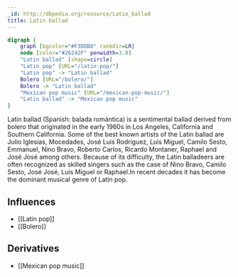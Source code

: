 ```yaml
---
_id: http://dbpedia.org/resource/Latin_ballad
title: Latin ballad
---
```


```dot
digraph {
	graph [bgcolor="#F3DDB8" rankdir=LR]
	node [color="#26242F" penwidth=3.0]
	"Latin ballad" [shape=circle]
	"Latin pop" [URL="/latin-pop/"]
	"Latin pop" -> "Latin ballad"
	Bolero [URL="/bolero/"]
	Bolero -> "Latin ballad"
	"Mexican pop music" [URL="/mexican-pop-music/"]
	"Latin ballad" -> "Mexican pop music"
}
```

Latin ballad (Spanish: balada romántica) is a sentimental ballad derived from bolero that originated in the early 1960s in Los Angeles, California and Southern California. Some of the best known artists of the Latin ballad are Julio Iglesias, Mocedades, José Luis Rodriguez, Luis Miguel, Camilo Sesto, Emmanuel, Nino Bravo, Roberto Carlos, Ricardo Montaner, Raphael and José José among others. Because of its difficulty, the Latin balladeers are often recognized as skilled singers such as the case of Nino Bravo, Camilo Sesto, José José, Luis Miguel or Raphael.In recent decades it has become the dominant musical genre of Latin pop.

## Influences
- [[Latin pop]]
- [[Bolero]]

## Derivatives
- [[Mexican pop music]]
